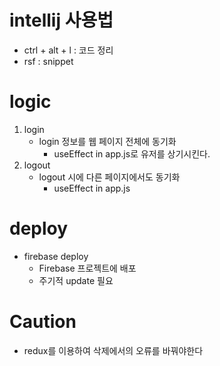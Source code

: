# intellij 사용법
- ctrl + alt + l : 코드 정리
- rsf : snippet

# logic
1. login
   - login 정보를 웹 페이지 전체에 동기화
       - useEffect in app.js로 유저를 상기시킨다.
2. logout
    - logout 시에 다른 페이지에서도 동기화
      - useEffect in app.js

# deploy
- firebase deploy
  - Firebase 프로젝트에 배포
  - 주기적 update 필요
    
# Caution
- redux를 이용하여 삭제에서의 오류를 바꿔야한다